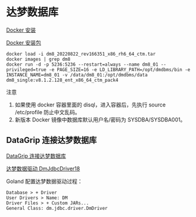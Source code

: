# 达梦数据库

[Docker 安装](https://eco.dameng.com/document/dm/zh-cn/start/dm-install-docker.html)

[Docker 安装包](https://eco.dameng.com/download/)

```
docker load -i dm8_20220822_rev166351_x86_rh6_64_ctm.tar
docker images | grep dm8
docker run -d -p 5236:5236 --restart=always --name dm8_01 --privileged=true -e PAGE_SIZE=16 -e LD_LIBRARY_PATH=/opt/dmdbms/bin -e INSTANCE_NAME=dm8_01 -v /data/dm8_01:/opt/dmdbms/data dm8_single:v8.1.2.128_ent_x86_64_ctm_pack4
```

注意
1. 如果使用 docker 容器里面的 disql，进入容器后，先执行 source /etc/profile 防止中文乱码。
2. 新版本 Docker 镜像中数据库默认用户名/密码为 SYSDBA/SYSDBA001。

## DataGrip 连接达梦数据库

[DataGrip 连接达梦数据库](https://eco.dameng.com/community/article/c572d68874e9e696ee72ff9ef6972209)

[达梦数据驱动 DmJdbcDriver18](https://jar-download.com/artifact-search/DmJdbcDriver18)

Goland 配置达梦数据驱动过程：
```
Database > + Driver
User Drivers > Name: DM
Driver Files > + Custom JARs...
General Class: dm.jdbc.driver.DmDriver
```
